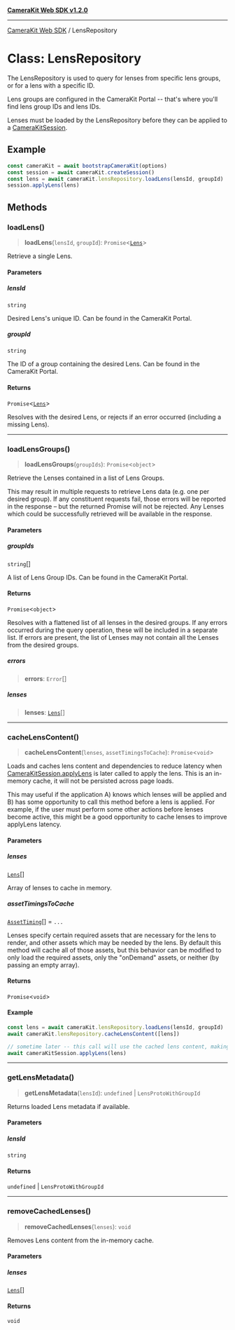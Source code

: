 [**CameraKit Web SDK v1.2.0**](../README.md)

***

[CameraKit Web SDK](../globals.md) / LensRepository

# Class: LensRepository

The LensRepository is used to query for lenses from specific lens groups, or for a lens with a specific ID.

Lens groups are configured in the CameraKit Portal -- that's where you'll find lens group IDs and lens IDs.

Lenses must be loaded by the LensRepository before they can be applied to a [CameraKitSession](CameraKitSession.md).

## Example

```ts
const cameraKit = await bootstrapCameraKit(options)
const session = await cameraKit.createSession()
const lens = await cameraKit.lensRepository.loadLens(lensId, groupId)
session.applyLens(lens)
```

## Methods

### loadLens()

> **loadLens**(`lensId`, `groupId`): `Promise`\<[`Lens`](../interfaces/Lens.md)\>

Retrieve a single Lens.

#### Parameters

##### lensId

`string`

Desired Lens's unique ID. Can be found in the CameraKit Portal.

##### groupId

`string`

The ID of a group containing the desired Lens. Can be found in the CameraKit Portal.

#### Returns

`Promise`\<[`Lens`](../interfaces/Lens.md)\>

Resolves with the desired Lens, or rejects if an error occurred (including a missing Lens).

***

### loadLensGroups()

> **loadLensGroups**(`groupIds`): `Promise`\<`object`\>

Retrieve the Lenses contained in a list of Lens Groups.

This may result in multiple requests to retrieve Lens data (e.g. one per desired group). If any constituent
requests fail, those errors will be reported in the response – but the returned Promise will not be rejected. Any
Lenses which could be successfully retrieved will be available in the response.

#### Parameters

##### groupIds

`string`[]

A list of Lens Group IDs. Can be found in the CameraKit Portal.

#### Returns

`Promise`\<`object`\>

Resolves with a flattened list of all lenses in the desired groups. If any errors occurred during the
query operation, these will be included in a separate list. If errors are present, the list of Lenses may not
contain all the Lenses from the desired groups.

##### errors

> **errors**: `Error`[]

##### lenses

> **lenses**: [`Lens`](../interfaces/Lens.md)[]

***

### cacheLensContent()

> **cacheLensContent**(`lenses`, `assetTimingsToCache`): `Promise`\<`void`\>

Loads and caches lens content and dependencies to reduce latency when [CameraKitSession.applyLens](CameraKitSession.md#applylens) is later
called to apply the lens. This is an in-memory cache, it will not be persisted across page loads.

This may useful if the application A) knows which lenses will be applied and B) has some opportunity to call
this method before a lens is applied. For example, if the user must perform some other actions before lenses
become active, this might be a good opportunity to cache lenses to improve applyLens latency.

#### Parameters

##### lenses

[`Lens`](../interfaces/Lens.md)[]

Array of lenses to cache in memory.

##### assetTimingsToCache

[`AssetTiming`](../type-aliases/AssetTiming.md)[] = `...`

Lenses specify certain required assets that are necessary for the lens to render, and
other assets which may be needed by the lens. By default this method will cache all of those assets, but this
behavior can be modified to only load the required assets, only the "onDemand" assets, or neither (by passing
an empty array).

#### Returns

`Promise`\<`void`\>

#### Example

```ts
const lens = await cameraKit.lensRepository.loadLens(lensId, groupId)
await cameraKit.lensRepository.cacheLensContent([lens])

// sometime later -- this call will use the cached lens content, making lens application faster.
await cameraKitSession.applyLens(lens)
```

***

### getLensMetadata()

> **getLensMetadata**(`lensId`): `undefined` \| `LensProtoWithGroupId`

Returns loaded Lens metadata if available.

#### Parameters

##### lensId

`string`

#### Returns

`undefined` \| `LensProtoWithGroupId`

***

### removeCachedLenses()

> **removeCachedLenses**(`lenses`): `void`

Removes Lens content from the in-memory cache.

#### Parameters

##### lenses

[`Lens`](../interfaces/Lens.md)[]

#### Returns

`void`
